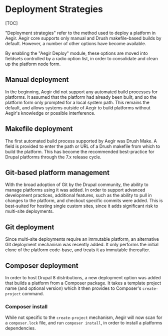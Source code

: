 Deployment Strategies
=====================

[TOC]

"Deployment strategies" refer to the method used to deploy a platform in Aegir. Aegir core supports only manual and Drush makefile-based builds by default. However, a number of other options have become available.

By enabling the "Aegir Deploy" module, these options are moved into fieldsets controlled by a radio option list, in order to consolidate and clean up the platform node form.

Manual deployment
-----------------

In the beginning, Aegir did not support any automated build processes for platforms. It assumed that the platform had already been built, and so the platform form only prompted for a local system path. This remains the default, and allows systems outside of Aegir to build platforms without Aegir's knowledge or possible interference.

Makefile deployment
-------------------

The first automated build process supported by Aegir was Drush Make. A field is provided to enter the path or URL of a Drush makefile from which to build the platform. This has become the recommended best-practice for Drupal platforms through the 7.x release cycle.

Git-based platform management
-----------------------------

With the broad adoption of Git by the Drupal community, the ability to manage platforms using it was added. In order to support advanced development practices, additional features, such as the ability to pull in changes to the platform, and checkout specific commits were added. This is best-suited for hosting single custom sites, since it adds significant risk to multi-site deployments.

Git deployment
--------------

Since multi-site deployments require an immutable platform, an alternative Git deployment mechanism was recently added. It only performs the initial clone of the platform code-base, and treats it as immutable thereafter.

Composer deployment
-------------------

In order to host Drupal 8 distributions, a new deployment option was added that builds a platform from a Composer package. It takes a template project name (and optional version) which it then provides to Composer's `create-project` command.

### Composer install

While not specific to the `create-project` mechanism, Aegir will now scan for a `composer.lock` file, and run `composer install`, in order to install a platforms dependencies.



